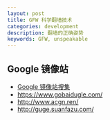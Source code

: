```yaml
---
layout: post
title: GFW 科学翻墙技术
categories: development
description: 翻墙的正确姿势
keywords: GFW, unspeakable
---
```



## Google 镜像站

- [Google 镜像站搜集](http://blog.sciencenet.cn/blog-81613-893054.html)
- https://www.gobaidugle.com/
- http://www.acgn.ren/
- http://guge.suanfazu.com/

